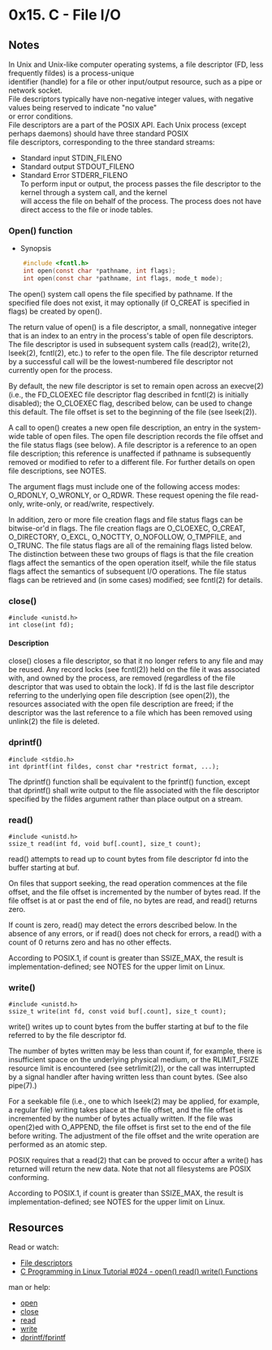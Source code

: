 # 0x15. C - File I/O 

## Notes 
In Unix and Unix-like computer operating systems, a file descriptor (FD, less frequently fildes) is a process-unique  
identifier (handle) for a file or other input/output resource, such as a pipe or network socket.  
File descriptors typically have non-negative integer values, with negative values being reserved to indicate "no value"  
or error conditions.  
File descriptors are a part of the POSIX API. Each Unix process (except perhaps daemons) should have three standard POSIX  
file descriptors, corresponding to the three standard streams:  
+ Standard input STDIN_FILENO  
+ Standard output STDOUT_FILENO  
+ Standard Error STDERR_FILENO  
To perform input or output, the process passes the file descriptor to the kernel through a system call, and the kernel  
will access the file on behalf of the process. The process does not have direct access to the file or inode tables.  
### Open() function
+ Synopsis

```c
    #include <fcntl.h>
    int open(const char *pathname, int flags);  
    int open(const char *pathname, int flags, mode_t mode);
```  

The open() system call opens the file specified by pathname.  If the specified file does not exist, it may optionally (if O_CREAT is specified in flags) be created by open().

The return value of open() is a file descriptor, a small, nonnegative integer that is an index to an entry in the process's table of open file descriptors.  The file descriptor is used in subsequent system calls (read(2), write(2), lseek(2), fcntl(2), etc.) to refer to the open file.  The file descriptor returned by
a successful call will be the lowest-numbered file descriptor not currently open for the process.

By default, the new file descriptor is set to remain open across an execve(2) (i.e., the FD_CLOEXEC file descriptor flag described in fcntl(2) is initially disabled); the O_CLOEXEC flag, described below, can be used to change this default.  The file offset is set to the beginning of the file (see lseek(2)).

A call to open() creates a new open file description, an entry in the system-wide table of open files.  The open file description records the file offset and the file status flags (see below).  A file descriptor is a reference to an open file description; this reference is unaffected if pathname is subsequently removed or modified to refer to a different file.  For further details on open file descriptions, see NOTES.

The argument flags must include one of the following access modes: O_RDONLY, O_WRONLY, or O_RDWR.  These request opening the file read-only, write-only, or read/write, respectively.

In addition, zero or more file creation flags and file status
flags can be bitwise-or'd in flags.  The file creation flags are
O_CLOEXEC, O_CREAT, O_DIRECTORY, O_EXCL, O_NOCTTY, O_NOFOLLOW,
O_TMPFILE, and O_TRUNC.  The file status flags are all of the
remaining flags listed below.  The distinction between these two
groups of flags is that the file creation flags affect the
semantics of the open operation itself, while the file status
flags affect the semantics of subsequent I/O operations.  The
file status flags can be retrieved and (in some cases) modified;
see fcntl(2) for details.

### close()

    #include <unistd.h>
    int close(int fd);

#### Description
close() closes a file descriptor, so that it no longer refers to any file and may be reused. Any record locks (see fcntl(2)) held on the file it was associated with, and owned by the process, are removed (regardless of the file descriptor that was used to obtain the lock).
If fd is the last file descriptor referring to the underlying open file description (see open(2)), the resources associated with the open file description are freed; if the descriptor was the last reference to a file which has been removed using unlink(2) the file is deleted. 

### dprintf()

    #include <stdio.h>
    int dprintf(int fildes, const char *restrict format, ...);

The dprintf() function shall be equivalent to the fprintf() function, except that dprintf() shall write output to the file associated with the file descriptor specified by the fildes argument rather than place output on a stream.
### read()

    #include <unistd.h>
    ssize_t read(int fd, void buf[.count], size_t count);

read() attempts to read up to count bytes from file descriptor fd into the buffer starting at buf.

On files that support seeking, the read operation commences at the file offset, and the file offset is incremented by the number of bytes read.  If the file offset is at or past the end of file, no bytes are read, and read() returns zero.

If count is zero, read() may detect the errors described below. In the absence of any errors, or if read() does not check for errors, a read() with a count of 0 returns zero and has no other effects.

According to POSIX.1, if count is greater than SSIZE_MAX, the result is implementation-defined; see NOTES for the upper limit on Linux.
### write()

    #include <unistd.h>
    ssize_t write(int fd, const void buf[.count], size_t count);

write() writes up to count bytes from the buffer starting at buf
to the file referred to by the file descriptor fd.

The number of bytes written may be less than count if, for
example, there is insufficient space on the underlying physical
medium, or the RLIMIT_FSIZE resource limit is encountered (see
setrlimit(2)), or the call was interrupted by a signal handler
after having written less than count bytes.  (See also pipe(7).)

For a seekable file (i.e., one to which lseek(2) may be applied,
for example, a regular file) writing takes place at the file
offset, and the file offset is incremented by the number of bytes
actually written.  If the file was open(2)ed with O_APPEND, the
file offset is first set to the end of the file before writing.
The adjustment of the file offset and the write operation are
performed as an atomic step.

POSIX requires that a read(2) that can be proved to occur after a
write() has returned will return the new data.  Note that not all
filesystems are POSIX conforming.

According to POSIX.1, if count is greater than SSIZE_MAX, the
result is implementation-defined; see NOTES for the upper limit
on Linux.
## Resources
Read or watch:

+ [File descriptors](https://en.wikipedia.org/wiki/File_descriptor)
+ [C Programming in Linux Tutorial #024 - open() read() write() Functions](https://www.youtube.com/watch?v=e-srF6c3TJ8)

man or help:

+ [open](https://man7.org/linux/man-pages/man2/open.2.html)
+ [close](https://man7.org/linux/man-pages/man2/close.2.html)
+ [read](https://man7.org/linux/man-pages/man2/read.2.html)
+ [write](https://man7.org/linux/man-pages/man2/write.2.html)
+ [dprintf/fprintf](https://linux.die.net/man/3/fprintf)
